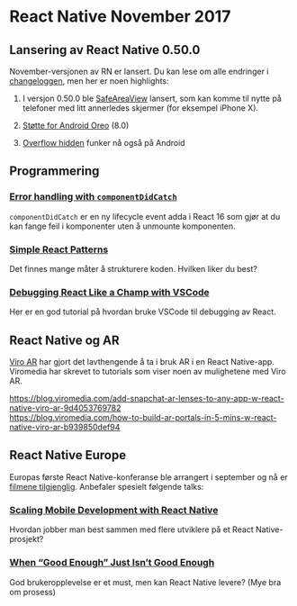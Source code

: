 # React Native November 2017


## Lansering av React Native 0.50.0
November-versjonen av RN er lansert. Du kan lese om alle endringer i [changeloggen](https://github.com/facebook/react-native/releases/tag/v0.50.0), men her er noen highlights:

1. I versjon 0.50.0 ble [SafeAreaView](https://github.com/facebook/react-native/commit/983b05441d3d23809b924de2e4bf96a55c47428d) lansert, som kan komme til nytte på telefoner med litt annerledes skjermer (for eksempel iPhone X). 

2. [Støtte for Android Oreo](https://github.com/facebook/react-native/commit/96de23abf1663c568b259733b0665c342b23ffb5) (8.0)

3. [Overflow hidden](https://github.com/facebook/react-native/commit/30044fd531c22c4c5e8f1ede206fa7c2c3fd3aa8) funker nå også på Android

## Programmering

### [Error handling with `componentDidCatch`](https://reactjs.org/blog/2017/07/26/error-handling-in-react-16.html)
`componentDidCatch` er en ny lifecycle event adda i React 16 som gjør at du kan fange feil i komponenter uten å unmounte komponenten.

### [Simple React Patterns](http://lucasmreis.github.io/blog/simple-react-patterns/)
Det finnes mange måter å strukturere koden. Hvilken liker du best? 

### [Debugging React Like a Champ with VSCode](https://hackernoon.com/debugging-react-like-a-champ-with-vscode-66281760037)
Her er en god tutorial på hvordan bruke VSCode til debugging av React.

## React Native og AR
[Viro AR](https://viromedia.com/viroar/) har gjort det lavthengende å ta i bruk AR i en React Native-app. Viromedia har skrevet to tutorials som viser noen av mulighetene med Viro AR.

https://blog.viromedia.com/add-snapchat-ar-lenses-to-any-app-w-react-native-viro-ar-9d4053769782  
https://blog.viromedia.com/how-to-build-ar-portals-in-5-mins-w-react-native-viro-ar-b939850def94  


## React Native Europe
Europas første React Native-konferanse ble arrangert i september og nå er [filmene tilgjenglig](https://www.youtube.com/channel/UCUNE_g1mQPuyW975WjgjYxA/videos). Anbefaler spesielt følgende talks: 

### [Scaling Mobile Development with React Native](https://www.youtube.com/watch?v=W-EHodQQILc)
Hvordan jobber man best sammen med flere utviklere på et React Native-prosjekt?

### [When “Good Enough” Just Isn’t Good Enough](https://www.youtube.com/watch?v=A8fbdZpHESo)
God brukeropplevelse er et must, men kan React Native levere? (Mye bra om prosess)
